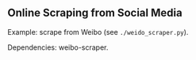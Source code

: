 ## Online Scraping from Social Media 

Example: scrape from Weibo (see `./weido_scraper.py`). 

Dependencies: weibo-scraper.